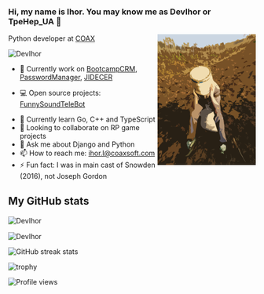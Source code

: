 ### Hi, my name is Ihor. You may know me as DevIhor or TpeHep_UA 👋

<img align="right" src="https://github.com/DevIhor/DevIhor/blob/main/ava.png" width=200px />

Python developer at [COAX](https://coaxsoft.com) <p><img src="https://komarev.com/ghpvc/?username=DevIhor" alt="DevIhor" /></p>

- 🔭 Currently work on [BootcampCRM](https://github.com/DevIhor/BootcampCRM), [PasswordManager](https://github.com/DevIhor/PasswordManager), [JIDECER](https://github.com/DevIhor/JIDECER)
* 💻 Open source projects:
[FunnySoundTeleBot](https://github.com/DevIhor/FunnySoundTeleBot)
- 🌱 Currently learn Go, C++ and TypeScript
- 👯 Looking to collaborate on RP game projects
- 💬 Ask me about Django and Python
- 📫 How to reach me: ihor.l@coaxsoft.com
- ⚡ Fun fact: I was in main cast of Snowden (2016), not Joseph Gordon

## My GitHub stats
<p><img align="center" src="https://github-readme-stats.vercel.app/api/top-langs/?username=DevIhor&layout=compact&theme=dark" alt="DevIhor" /></p>
<p><img align="center" src="https://github-readme-stats.vercel.app/api?username=DevIhor&show_icons=true&count_private=true&theme=dark" alt="DevIhor" /></p>
<p><img src="https://github-readme-streak-stats.herokuapp.com/?user=DevIhor" alt="GitHub streak stats"></p>
<p><img src="https://github-profile-trophy.vercel.app/?username=DevIhor" alt="trophy"></p>
<p><img src="https://gpvc.arturio.dev/DevIhor" alt="Profile views"></p>
